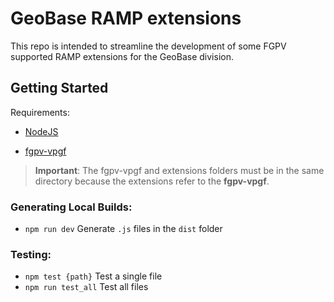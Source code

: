 # GeoBase RAMP extensions

This repo is intended to streamline the development of some FGPV supported RAMP extensions for the GeoBase division.

## Getting Started

Requirements:
-  [NodeJS](https://nodejs.org/)

-  [fgpv-vpgf](https://github.com/fgpv-vpgf/fgpv-vpgf)

> **Important**:  The fgpv-vpgf and extensions folders must be in the same directory because the extensions refer to the **fgpv-vpgf**.

### Generating Local Builds:
- `npm run dev`
Generate `.js` files in the `dist` folder

### Testing:
- `npm test {path}`
Test a single file
- `npm run test_all`
Test all files